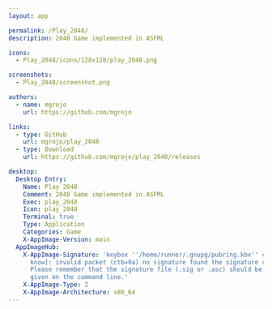 ```yaml
---
layout: app

permalink: /Play_2048/
description: 2048 Game implemented in ASFML

icons:
  - Play_2048/icons/128x128/play_2048.png

screenshots:
  - Play_2048/screenshot.png

authors:
  - name: mgrojo
    url: https://github.com/mgrojo

links:
  - type: GitHub
    url: mgrojo/play_2048
  - type: Download
    url: https://github.com/mgrojo/play_2048/releases

desktop:
  Desktop Entry:
    Name: Play 2048
    Comment: 2048 Game implemented in ASFML
    Exec: play_2048
    Icon: play_2048
    Terminal: true
    Type: Application
    Categories: Game
    X-AppImage-Version: main
  AppImageHub:
    X-AppImage-Signature: 'keybox ''/home/runner/.gnupg/pubring.kbx'' created [don''t
      know]: invalid packet (ctb=0a) no signature found the signature could not be verified.
      Please remember that the signature file (.sig or .asc) should be the first file
      given on the command line.'
    X-AppImage-Type: 2
    X-AppImage-Architecture: x86_64
---
```

